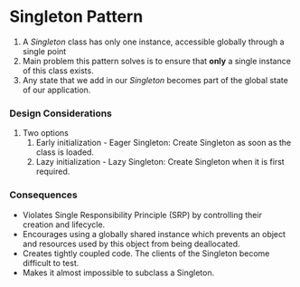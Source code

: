 # Singleton Pattern

1. A *Singleton* class has only one instance, accessible globally through a single point
1. Main problem this pattern solves is to ensure that **only** a single instance of this class exists.
1. Any state that we add in our *Singleton* becomes part of the global state of our application.

### Design Considerations

1. Two options
    1. Early initialization  - Eager Singleton: Create Singleton as soon as the class is  loaded.
    1. Lazy initialization - Lazy Singleton: Create Singleton when it is first required.

### Consequences

* Violates Single Responsibility Principle (SRP) by controlling their creation and lifecycle.
* Encourages using a globally shared instance which prevents an object and resources used by this object from being deallocated.
* Creates tightly coupled code. The clients of the Singleton become difficult to test.
* Makes it almost impossible to subclass a Singleton.

